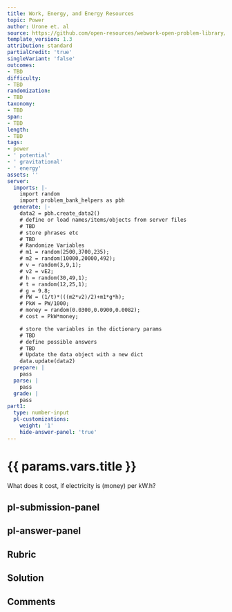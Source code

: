 ```yaml
---
title: Work, Energy, and Energy Resources
topic: Power
author: Urone et. al
source: https://github.com/open-resources/webwork-open-problem-library/tree/master/Contrib/BrockPhysics/College_Physics_Urone/7.Work_Energy_and_Energy_Resources/7-07.Power/NU_U17_07_07_010.pg
template_version: 1.3
attribution: standard
partialCredit: 'true'
singleVariant: 'false'
outcomes:
- TBD
difficulty:
- TBD
randomization:
- TBD
taxonomy:
- TBD
span:
- TBD
length:
- TBD
tags:
- power
- ' potential'
- ' gravitational'
- ' energy'
assets: ''
server:
  imports: |-
    import random
    import problem_bank_helpers as pbh
  generate: |-
    data2 = pbh.create_data2()
    # define or load names/items/objects from server files
    # TBD
    # store phrases etc
    # TBD
    # Randomize Variables
    # m1 = random(2500,3700,235);
    # m2 = random(10000,20000,492);
    # v = random(3,9,1);
    # v2 = vE2;
    # h = random(30,49,1);
    # t = random(12,25,1);
    # g = 9.8;
    # PW = (1/t)*(((m2*v2)/2)+m1*g*h);
    # PkW = PW/1000;
    # money = random(0.0300,0.0900,0.0082);
    # cost = PkW*money;

    # store the variables in the dictionary params
    # TBD
    # define possible answers
    # TBD
    # Update the data object with a new dict
    data.update(data2)
  prepare: |
    pass
  parse: |
    pass
  grade: |
    pass
part1:
  type: number-input
  pl-customizations:
    weight: '1'
    hide-answer-panel: 'true'
---
```


# {{ params.vars.title }} 


What does it cost, if electricity is $($money) per kW.h?


## pl-submission-panel 


## pl-answer-panel 


## Rubric 


## Solution 


## Comments 


